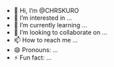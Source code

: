 - 👋 Hi, I’m @CHRSKURO
- 👀 I’m interested in ...
- 🌱 I’m currently learning ...
- 💞️ I’m looking to collaborate on ...
- 📫 How to reach me ...
- 😄 Pronouns: ...
- ⚡ Fun fact: ...

<!---
CHRSKURO/CHRSKURO is a ✨ special ✨ repository because its `README.md` (this file) appears on your GitHub profile.
You can click the Preview link to take a look at your changes.
--->
